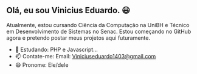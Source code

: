 ##  Olá, eu sou Vinicius Eduardo. 😃


Atualmente, estou cursando Ciência da Computação na UniBH e Técnico em Desenvolvimento de Sistemas no Senac.
Estou começando no GitHub agora e pretendo postar meus projetos aqui futuramente.

- 🌱 Estudando: PHP e Javascript...
- 📫 Contate-me: Email: Viniciuseduardo1403@gmail.com 
- 😄 Pronome: Ele/dele





<!--
-->
